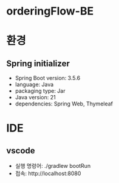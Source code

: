 # orderingFlow-BE

# 환경
## Spring initializer
- Spring Boot version: 3.5.6
- language: Java
- packaging type: Jar
- Java version: 21
- dependencies: Spring Web, Thymeleaf

# IDE
## vscode
- 실행 명령어: ./gradlew bootRun
- 접속: http://localhost:8080


